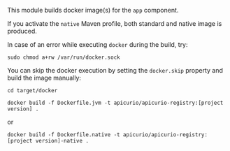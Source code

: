This module builds docker image(s) for the `app` component.

If you activate the `native` Maven profile, both standard and native image is produced.

In case of an error while executing `docker` during the build, try:

`sudo chmod a+rw /var/run/docker.sock`

You can skip the docker execution by setting the `docker.skip` property 
and build the image manually:

`cd target/docker`

`docker build -f Dockerfile.jvm -t apicurio/apicurio-registry:[project version] .`

or

`docker build -f Dockerfile.native -t apicurio/apicurio-registry:[project version]-native .`
